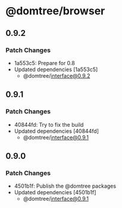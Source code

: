 # @domtree/browser

## 0.9.2

### Patch Changes

- 1a553c5: Prepare for 0.8
- Updated dependencies [1a553c5]
  - @domtree/interface@0.9.2

## 0.9.1

### Patch Changes

- 40844fd: Try to fix the build
- Updated dependencies [40844fd]
  - @domtree/interface@0.9.1

## 0.9.0

### Patch Changes

- 4501b1f: Publish the @domtree packages
- Updated dependencies [4501b1f]
  - @domtree/interface@0.9.1
